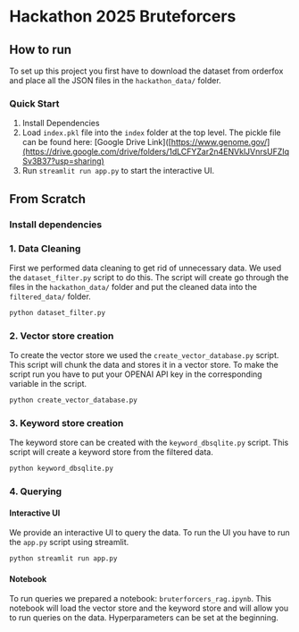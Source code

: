 # Hackathon 2025 Bruteforcers

## How to run

To set up this project you first have to download the dataset from orderfox and place all the JSON files in the `hackathon_data/` folder. 

### Quick Start

1. Install Dependencies
2. Load `index.pkl` file into the `index` folder at the top level. The pickle file can be found here: [Google Drive Link]([https://www.genome.gov/](https://drive.google.com/drive/folders/1dLCFYZar2n4ENVklJVnrsUFZIqSv3B37?usp=sharing)
3. Run `streamlit run app.py` to start the interactive UI.

## From Scratch

### Install dependencies

### 1. Data Cleaning

First we performed data cleaning to get rid of unnecessary data. We used the `dataset_filter.py` script to do this.
The script will create go through the files in the `hackathon_data/` folder and put the cleaned data into the
`filtered_data/` folder.

```bash
python dataset_filter.py
```

### 2. Vector store creation

To create the vector store we used the `create_vector_database.py` script. This script will chunk the data and stores it in
a vector store. To make the script run you have to put your OPENAI API key in the corresponding variable in the script.

```bash
python create_vector_database.py
```

### 3. Keyword store creation

The keyword store can be created with the `keyword_dbsqlite.py` script. This script will create a keyword store from the filtered data.

```bash
python keyword_dbsqlite.py
```

### 4. Querying

#### Interactive UI

We provide an interactive UI to query the data. To run the UI you have to run the `app.py` script using streamlit.

```bash
python streamlit run app.py
```


#### Notebook

To run queries we prepared a notebook: `bruterforcers_rag.ipynb`. This notebook will load the vector store and the keyword store and will allow you to run queries on the data.
Hyperparameters can be set at the beginning.
